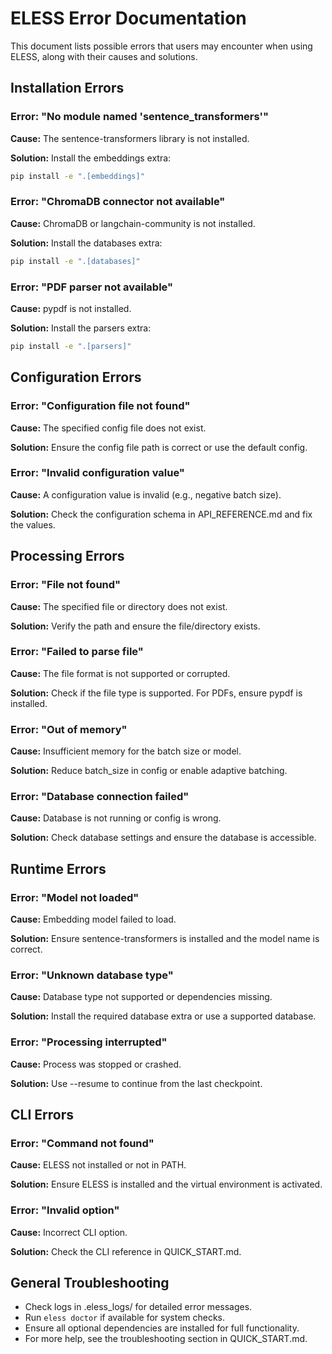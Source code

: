 # ELESS Error Documentation

This document lists possible errors that users may encounter when using ELESS, along with their causes and solutions.

## Installation Errors

### Error: "No module named 'sentence_transformers'"

**Cause:** The sentence-transformers library is not installed.

**Solution:** Install the embeddings extra:
```bash
pip install -e ".[embeddings]"
```

### Error: "ChromaDB connector not available"

**Cause:** ChromaDB or langchain-community is not installed.

**Solution:** Install the databases extra:
```bash
pip install -e ".[databases]"
```

### Error: "PDF parser not available"

**Cause:** pypdf is not installed.

**Solution:** Install the parsers extra:
```bash
pip install -e ".[parsers]"
```

## Configuration Errors

### Error: "Configuration file not found"

**Cause:** The specified config file does not exist.

**Solution:** Ensure the config file path is correct or use the default config.

### Error: "Invalid configuration value"

**Cause:** A configuration value is invalid (e.g., negative batch size).

**Solution:** Check the configuration schema in API_REFERENCE.md and fix the values.

## Processing Errors

### Error: "File not found"

**Cause:** The specified file or directory does not exist.

**Solution:** Verify the path and ensure the file/directory exists.

### Error: "Failed to parse file"

**Cause:** The file format is not supported or corrupted.

**Solution:** Check if the file type is supported. For PDFs, ensure pypdf is installed.

### Error: "Out of memory"

**Cause:** Insufficient memory for the batch size or model.

**Solution:** Reduce batch_size in config or enable adaptive batching.

### Error: "Database connection failed"

**Cause:** Database is not running or config is wrong.

**Solution:** Check database settings and ensure the database is accessible.

## Runtime Errors

### Error: "Model not loaded"

**Cause:** Embedding model failed to load.

**Solution:** Ensure sentence-transformers is installed and the model name is correct.

### Error: "Unknown database type"

**Cause:** Database type not supported or dependencies missing.

**Solution:** Install the required database extra or use a supported database.

### Error: "Processing interrupted"

**Cause:** Process was stopped or crashed.

**Solution:** Use --resume to continue from the last checkpoint.

## CLI Errors

### Error: "Command not found"

**Cause:** ELESS not installed or not in PATH.

**Solution:** Ensure ELESS is installed and the virtual environment is activated.

### Error: "Invalid option"

**Cause:** Incorrect CLI option.

**Solution:** Check the CLI reference in QUICK_START.md.

## General Troubleshooting

- Check logs in .eless_logs/ for detailed error messages.
- Run `eless doctor` if available for system checks.
- Ensure all optional dependencies are installed for full functionality.
- For more help, see the troubleshooting section in QUICK_START.md.